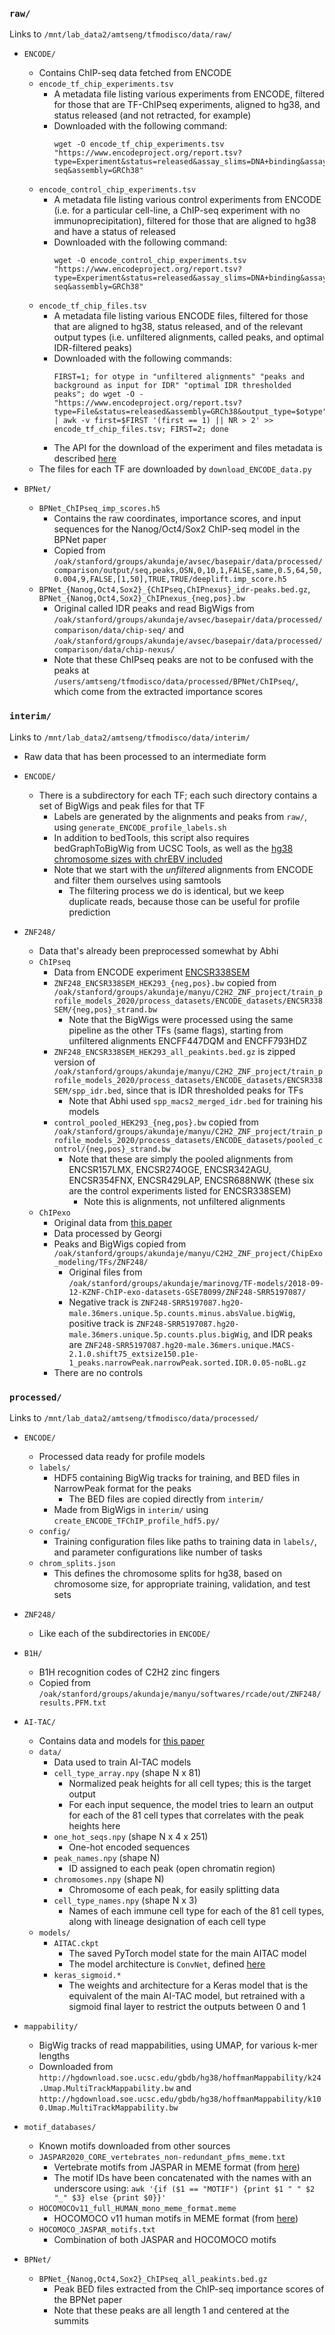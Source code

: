 ### `raw/`
Links to `/mnt/lab_data2/amtseng/tfmodisco/data/raw/`
- `ENCODE/`
	- Contains ChIP-seq data fetched from ENCODE
	- `encode_tf_chip_experiments.tsv`
		- A metadata file listing various experiments from ENCODE, filtered for those that are TF-ChIPseq experiments, aligned to hg38, and status released (and not retracted, for example)
		- Downloaded with the following command:
			```
			wget -O encode_tf_chip_experiments.tsv "https://www.encodeproject.org/report.tsv?type=Experiment&status=released&assay_slims=DNA+binding&assay_title=TF+ChIP-seq&assembly=GRCh38"
			```
	- `encode_control_chip_experiments.tsv`
		- A metadata file listing various control experiments from ENCODE (i.e. for a particular cell-line, a ChIP-seq experiment with no immunoprecipitation), filtered for those that are aligned to hg38 and have a status of released
		- Downloaded with the following command:
			```
			wget -O encode_control_chip_experiments.tsv "https://www.encodeproject.org/report.tsv?type=Experiment&status=released&assay_slims=DNA+binding&assay_title=Control+ChIP-seq&assembly=GRCh38"
			```
	- `encode_tf_chip_files.tsv`
		- A metadata file listing various ENCODE files, filtered for those that are aligned to hg38, status released, and of the relevant output types (i.e. unfiltered alignments, called peaks, and optimal IDR-filtered peaks)
		- Downloaded with the following commands:
			```
			FIRST=1; for otype in "unfiltered alignments" "peaks and background as input for IDR" "optimal IDR thresholded peaks"; do wget -O - "https://www.encodeproject.org/report.tsv?type=File&status=released&assembly=GRCh38&output_type=$otype" | awk -v first=$FIRST '(first == 1) || NR > 2' >> encode_tf_chip_files.tsv; FIRST=2; done
			```
		- The API for the download of the experiment and files metadata is described [here](https://app.swaggerhub.com/apis-docs/encodeproject/api/basic_search/)
	- The files for each TF are downloaded by `download_ENCODE_data.py`

- `BPNet/`
	- `BPNet_ChIPseq_imp_scores.h5`
		- Contains the raw coordinates, importance scores, and input sequences for the Nanog/Oct4/Sox2 ChIP-seq model in the BPNet paper
		- Copied from `/oak/stanford/groups/akundaje/avsec/basepair/data/processed/comparison/output/seq,peaks,OSN,0,10,1,FALSE,same,0.5,64,50,0.004,9,FALSE,[1,50],TRUE,TRUE/deeplift.imp_score.h5`
	- `BPNet_{Nanog,Oct4,Sox2}_{ChIPseq,ChIPnexus}_idr-peaks.bed.gz`, `BPNet_{Nanog,Oct4,Sox2}_ChIPnexus_{neg,pos}.bw`
		- Original called IDR peaks and read BigWigs from `/oak/stanford/groups/akundaje/avsec/basepair/data/processed/comparison/data/chip-seq/` and `/oak/stanford/groups/akundaje/avsec/basepair/data/processed/comparison/data/chip-nexus/`
		- Note that these ChIPseq peaks are not to be confused with the peaks at `/users/amtseng/tfmodisco/data/processed/BPNet/ChIPseq/`, which come from the extracted importance scores

### `interim/`
Links to `/mnt/lab_data2/amtseng/tfmodisco/data/interim/`
- Raw data that has been processed to an intermediate form
- `ENCODE/`
	- There is a subdirectory for each TF; each such directory contains a set of BigWigs and peak files for that TF
		- Labels are generated by the alignments and peaks from `raw/`, using `generate_ENCODE_profile_labels.sh`
		- In addition to bedTools, this script also requires bedGraphToBigWig from UCSC Tools, as well as the [hg38 chromosome sizes with chrEBV included](https://github.com/ENCODE-DCC/encValData/blob/master/GRCh38/GRCh38_EBV.chrom.sizes)
		- Note that we start with the _unfiltered_ alignments from ENCODE and filter them ourselves using samtools
			- The filtering process we do is identical, but we keep duplicate reads, because those can be useful for profile prediction

- `ZNF248/`
	- Data that's already been preprocessed somewhat by Abhi
	- `ChIPseq`
		- Data from ENCODE experiment [ENCSR338SEM](https://www.encodeproject.org/experiments/ENCSR338SEM/)
		- `ZNF248_ENCSR338SEM_HEK293_{neg,pos}.bw` copied from `/oak/stanford/groups/akundaje/manyu/C2H2_ZNF_project/train_profile_models_2020/process_datasets/ENCODE_datasets/ENCSR338SEM/{neg,pos}_strand.bw`
			- Note that the BigWigs were processed using the same pipeline as the other TFs (same flags), starting from unfiltered alignments ENCFF447DQM and ENCFF793HDZ
		- `ZNF248_ENCSR338SEM_HEK293_all_peakints.bed.gz` is zipped version of `/oak/stanford/groups/akundaje/manyu/C2H2_ZNF_project/train_profile_models_2020/process_datasets/ENCODE_datasets/ENCSR338SEM/spp_idr.bed`, since that is IDR thresholded peaks for TFs
			- Note that Abhi used `spp_macs2_merged_idr.bed` for training his models
		- `control_pooled_HEK293_{neg,pos}.bw` copied from `/oak/stanford/groups/akundaje/manyu/C2H2_ZNF_project/train_profile_models_2020/process_datasets/ENCODE_datasets/pooled_control/{neg,pos}_strand.bw`
			- Note that these are simply the pooled alignments from ENCSR157LMX, ENCSR274OGE, ENCSR342AGU, ENCSR354FNX, ENCSR429LAP, ENCSR688NWK (these six are the control experiments listed for ENCSR338SEM)
				- Note this is alignments, not unfiltered alignments
	- `ChIPexo`
		- Original data from [this paper](https://www.nature.com/articles/nature21683)
		- Data processed by Georgi
		- Peaks and BigWigs copied from `/oak/stanford/groups/akundaje/manyu/C2H2_ZNF_project/ChipExo_modeling/TFs/ZNF248/`
			- Original files from `/oak/stanford/groups/akundaje/marinovg/TF-models/2018-09-12-KZNF-ChIP-exo-datasets-GSE78099/ZNF248-SRR5197087/`
			- Negative track is `ZNF248-SRR5197087.hg20-male.36mers.unique.5p.counts.minus.absValue.bigWig`, positive track is `ZNF248-SRR5197087.hg20-male.36mers.unique.5p.counts.plus.bigWig`, and IDR peaks are `ZNF248-SRR5197087.hg20-male.36mers.unique.MACS-2.1.0.shift75_extsize150.p1e-1_peaks.narrowPeak.narrowPeak.sorted.IDR.0.05-noBL.gz`
		- There are no controls

### `processed/`
Links to `/mnt/lab_data2/amtseng/tfmodisco/data/processed/`
- `ENCODE/`
	- Processed data ready for profile models
	- `labels/`
		- HDF5 containing BigWig tracks for training, and BED files in NarrowPeak format for the peaks
			- The BED files are copied directly from `interim/`
		- Made from BigWigs in `interim/` using `create_ENCODE_TFChIP_profile_hdf5.py/`
	- `config/`
		- Training configuration files like paths to training data in `labels/`, and parameter configurations like number of tasks
	- `chrom_splits.json`
		- This defines the chromosome splits for hg38, based on chromosome size, for appropriate training, validation, and test sets

- `ZNF248/`
	- Like each of the subdirectories in `ENCODE/`
- `B1H/`
	- B1H recognition codes of C2H2 zinc fingers
	- Copied from `/oak/stanford/groups/akundaje/manyu/softwares/rcade/out/ZNF248/results.PFM.txt`

- `AI-TAC/`
	- Contains data and models for [this paper](https://www.biorxiv.org/content/10.1101/2019.12.21.885814v1)
	- `data/`
		- Data used to train AI-TAC models
		- `cell_type_array.npy` (shape N x 81)
			- Normalized peak heights for all cell types; this is the target output
			- For each input sequence, the model tries to learn an output for each of the 81 cell types that correlates with the peak heights here
		- `one_hot_seqs.npy` (shape N x 4 x 251)
			- One-hot encoded sequences
		- `peak_names.npy` (shape N)
			- ID assigned to each peak (open chromatin region)
		- `chromosomes.npy` (shape N)
			- Chromosome of each peak, for easily splitting data
		- `cell_type_names.npy` (shape N x 3)
			- Names of each immune cell type for each of the 81 cell types, along with lineage designation of each cell type
	- `models/`
		- `AITAC.ckpt`
			- The saved PyTorch model state for the main AITAC model
			- The model architecture is `ConvNet`, defined [here](https://github.com/smaslova/AI-TAC/blob/master/code/aitac.py)
		- `keras_sigmoid.*`
			- The weights and architecture for a Keras model that is the equivalent of the main AI-TAC model, but retrained with a sigmoid final layer to restrict the outputs between 0 and 1

- `mappability/`
	- BigWig tracks of read mappabilities, using UMAP, for various k-mer lengths
	- Downloaded from `http://hgdownload.soe.ucsc.edu/gbdb/hg38/hoffmanMappability/k24.Umap.MultiTrackMappability.bw` and `http://hgdownload.soe.ucsc.edu/gbdb/hg38/hoffmanMappability/k100.Umap.MultiTrackMappability.bw`

- `motif_databases/`
	- Known motifs downloaded from other sources
	- `JASPAR2020_CORE_vertebrates_non-redundant_pfms_meme.txt`
		- Vertebrate motifs from JASPAR in MEME format (from [here](http://jaspar.genereg.net/downloads/))
		- The motif IDs have been concatenated with the names with an underscore using: `awk '{if ($1 == "MOTIF") {print $1 " " $2 "_" $3} else {print $0}}'`
	- `HOCOMOCOv11_full_HUMAN_mono_meme_format.meme`
		- HOCOMOCO v11 human motifs in MEME format (from [here](https://hocomoco11.autosome.ru/downloads_v11))
	- `HOCOMOCO_JASPAR_motifs.txt`
		- Combination of both JASPAR and HOCOMOCO motifs

- `BPNet/`
	- `BPNet_{Nanog,Oct4,Sox2}_ChIPseq_all_peakints.bed.gz`
		- Peak BED files extracted from the ChIP-seq importance scores of the BPNet paper
		- Note that these peaks are all length 1 and centered at the summits
